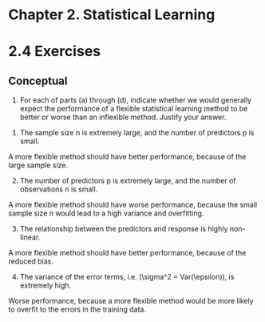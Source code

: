 Chapter 2. Statistical Learning
================

# 2.4 Exercises

## Conceptual

1.  For each of parts (a) through (d), indicate whether we would
    generally expect the performance of a flexible statistical learning
    method to be better or worse than an inflexible method. Justify your
    answer.

<!-- end list -->

1.  The sample size n is extremely large, and the number of predictors p
    is small.

A more flexible method should have better performance, because of the
large sample size.

2.  The number of predictors p is extremely large, and the number of
    observations n is small.

A more flexible method should have worse performance, because the small
sample size *n* would lead to a high variance and overfitting.

3.  The relationship between the predictors and response is highly
    non-linear.

A more flexible method should have better performance, because of the
reduced bias.

4.  The variance of the error terms, i.e. \(\sigma^2 = Var(\epsilon)\),
    is extremely high.

Worse performance, because a more flexible method would be more likely
to overfit to the errors in the training data.
